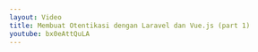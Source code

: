 ```yaml
---
layout: Video
title: Membuat Otentikasi dengan Laravel dan Vue.js (part 1)
youtube: bx0eAttQuLA
---
```


